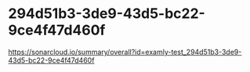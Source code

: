 # 294d51b3-3de9-43d5-bc22-9ce4f47d460f
https://sonarcloud.io/summary/overall?id=examly-test_294d51b3-3de9-43d5-bc22-9ce4f47d460f

